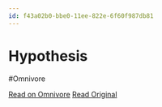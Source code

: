 ```yaml
---
id: f43a02b0-bbe0-11ee-822e-6f60f987db81
---
```


# Hypothesis
#Omnivore

[Read on Omnivore](https://omnivore.app/me/hypothesis-18d43254aae)
[Read Original](https://hypothes.is/a/iqU5ArveEe6k2-viUX0YFA)

